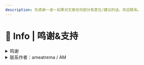 ```yaml
---
description: 先感谢一波～如果对文章任何部分有意见/建议的话，欢迎联系。
---
```


# 💟 Info | 鸣谢&支持

<details>

<summary>鸣谢</summary>



</details>

<details>

<summary>联系作者：ameatrema / AM</summary>

* QQ：748588874
* Telegram：
* Bilibili：
* CoolAPK：

</details>
